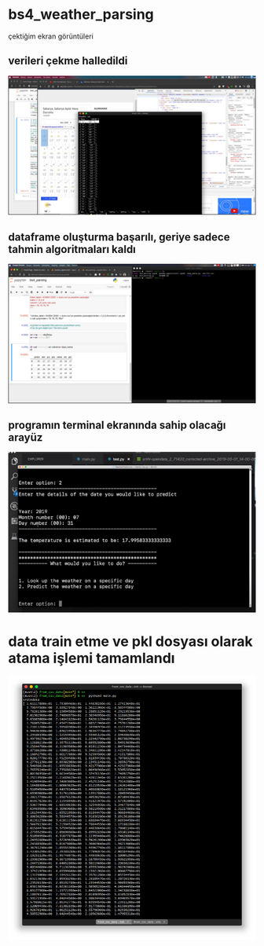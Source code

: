 # bs4_weather_parsing

çektiğim ekran görüntüleri

## verileri çekme halledildi
<img src="1.png"/>



## dataframe oluşturma başarılı, geriye sadece tahmin algoritmaları kaldı
<img src='2.png'/>




## programın terminal ekranında sahip olacağı arayüz
<img src="3.png"/>



# data train etme ve pkl dosyası olarak atama işlemi tamamlandı
<img src="4.png"/>
